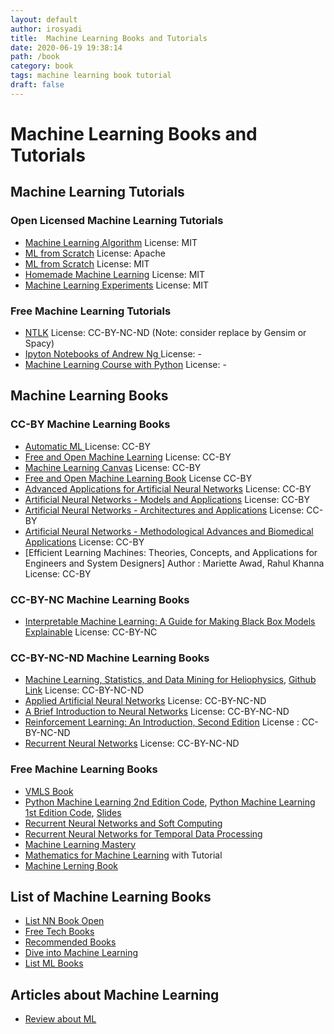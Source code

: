 ```yaml
---
layout: default
author: irosyadi
title:  Machine Learning Books and Tutorials
date: 2020-06-19 19:38:14
path: /book
category: book
tags: machine learning book tutorial
draft: false
---
```


# Machine Learning Books and Tutorials

## Machine Learning Tutorials

### Open Licensed Machine Learning Tutorials
- [Machine Learning Algorithm](https://github.com/rushter/MLAlgorithms) License: MIT
- [ML from Scratch](https://github.com/jarfa/ML_from_scratch/) License: Apache
- [ML from Scratch](https://github.com/eriklindernoren/ML-From-Scratch) License: MIT
- [Homemade Machine Learning](https://github.com/trekhleb/homemade-machine-learning) License: MIT
- [Machine Learning Experiments](https://github.com/trekhleb/machine-learning-experiments) License: MIT

### Free Machine Learning Tutorials
- [NTLK](http://www.nltk.org/book/) License: CC-BY-NC-ND (Note: consider replace by Gensim or Spacy)
- [Ipyton Notebooks of Andrew Ng ](https://github.com/jdwittenauer/ipython-notebooks) License: -
- [Machine Learning Course with Python](https://github.com/machinelearningmindset/machine-learning-course) License: -

## Machine Learning Books

### CC-BY Machine Learning Books
- [Automatic ML ](https://www.automl.org/book/) License: CC-BY
- [Free and Open Machine Learning](https://freeandopenmachinelearning.readthedocs.io/en/latest/) License: CC-BY
- [Machine Learning Canvas](https://www.louisdorard.com/machine-learning-canvas) License: CC-BY
- [Free and Open Machine Learning Book](https://freeandopenmachinelearning.readthedocs.io/en/latest/#) License CC-BY
- [Advanced Applications for Artificial Neural Networks](https://www.intechopen.com/books/advanced-applications-for-artificial-neural-networks) License: CC-BY
- [Artificial Neural Networks - Models and Applications](https://www.intechopen.com/books/artificial-neural-networks-models-and-applications) License: CC-BY
- [Artificial Neural Networks - Architectures and Applications](https://www.intechopen.com/books/artificial-neural-networks-models-and-applications) License: CC-BY
- [Artificial Neural Networks - Methodological Advances and Biomedical Applications](https://www.intechopen.com/books/artificial-neural-networks-methodological-advances-and-biomedical-applications) License: CC-BY
- [Efficient Learning Machines: Theories, Concepts, and Applications for Engineers and System Designers] Author : Mariette Awad, Rahul Khanna License: CC-BY

### CC-BY-NC Machine Learning Books
- [Interpretable Machine Learning: A Guide for Making Black Box Models Explainable](https://christophm.github.io/interpretable-ml-book/) License: CC-BY-NC

### CC-BY-NC-ND Machine Learning Books
- [Machine Learning, Statistics, and Data Mining for Heliophysics](http://helioml.org/title), [Github Link](https://github.com/HelioML/HelioML) License: CC-BY-NC-ND 
- [Applied Artificial Neural Networks](https://www.mdpi.com/books/pdfview/book/236) License: CC-BY-NC-ND
- [A Brief Introduction to Neural Networks](http://www.dkriesel.com/en/science/neural_networks) License: CC-BY-NC-ND 
- [Reinforcement Learning: An Introduction, Second Edition](http://incompleteideas.net/sutton/book/the-book.html) License : CC-BY-NC-ND 
- [Recurrent Neural Networks](https://www.intechopen.com/books/recurrent_neural_networks) License: CC-BY-NC-ND

### Free Machine Learning Books
- [VMLS Book](http://vmls-book.stanford.edu/)
- [Python Machine Learning 2nd Edition Code](https://github.com/rasbt/python-machine-learning-book-2nd-edition), [Python Machine Learning 1st Edition Code](https://github.com/rasbt/python-machine-learning-book), [Slides](https://github.com/dmitriydligach/PyMLSlides)
- [Recurrent Neural Networks and Soft Computing](https://www.intechopen.com/books/recurrent-neural-networks-and-soft-computing)
- [Recurrent Neural Networks for Temporal Data Processing](https://www.intechopen.com/books/recurrent-neural-networks-for-temporal-data-processing)
- [Machine Learning Mastery](https://machinelearningmastery.com/)
- [Mathematics for Machine Learning](https://mml-book.github.io/) with Tutorial
- [Machine Lerning Book](https://www.cs.ubc.ca/~murphyk/MLbook/)

## List of Machine Learning Books
- [List NN Book Open](https://www.freetechbooks.com/neural-networks-f58.html)
- [Free Tech Books](https://www.freetechbooks.com/licenses?page=1)
- [Recommended Books](https://mentorcruise.com/books/ml/)
- [Dive into Machine Learning](https://github.com/hangtwenty/dive-into-machine-learning)
- [List ML Books](https://www.readthistwice.com/lists/best-machine-learning-books?s=rlearnmachinelearning)

## Articles about Machine Learning
- [Review about ML](https://link.springer.com/article/10.1007/s10462-018-09679-z)